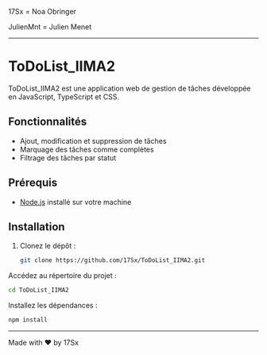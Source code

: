 17Sx = Noa Obringer

JulienMnt = Julien Menet

---

# ToDoList_IIMA2

ToDoList_IIMA2 est une application web de gestion de tâches développée en JavaScript, TypeScript et CSS.

## Fonctionnalités

- Ajout, modification et suppression de tâches
- Marquage des tâches comme complètes
- Filtrage des tâches par statut

## Prérequis

- [Node.js](https://nodejs.org/) installé sur votre machine

## Installation

1. Clonez le dépôt :

   ```bash
   git clone https://github.com/17Sx/ToDoList_IIMA2.git
   ```
   
Accédez au répertoire du projet :

  ```bash
  cd ToDoList_IIMA2
  ```

Installez les dépendances :

  ```bash
  npm install
  ```

---

Made with ❤️ by 17Sx

